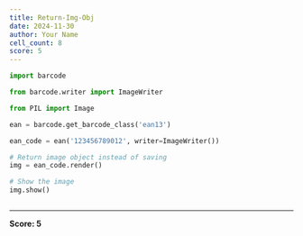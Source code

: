 ```yaml
---
title: Return-Img-Obj
date: 2024-11-30
author: Your Name
cell_count: 8
score: 5
---
```


```python
import barcode

```


```python
from barcode.writer import ImageWriter


```


```python
from PIL import Image


```


```python
ean = barcode.get_barcode_class('ean13')

```


```python
ean_code = ean('123456789012', writer=ImageWriter())


```


```python
# Return image object instead of saving
img = ean_code.render()


```


```python
# Show the image
img.show()
```


```python

```


---
**Score: 5**
